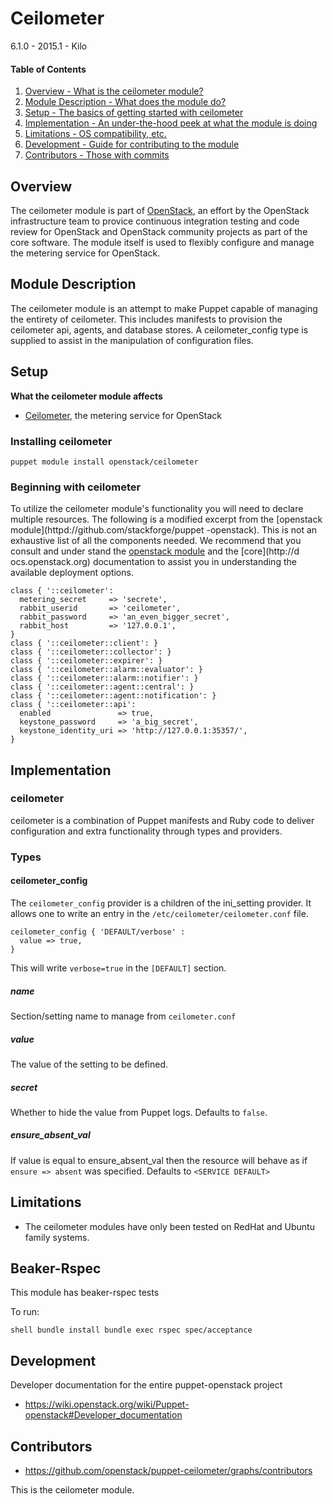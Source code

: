 Ceilometer
==========

6.1.0 - 2015.1 - Kilo

#### Table of Contents

1. [Overview - What is the ceilometer module?](#overview)
2. [Module Description - What does the module do?](#module-description)
3. [Setup - The basics of getting started with ceilometer](#setup)
4. [Implementation - An under-the-hood peek at what the module is doing](#implementation)
5. [Limitations - OS compatibility, etc.](#limitations)
6. [Development - Guide for contributing to the module](#development)
7. [Contributors - Those with commits](#contributors)

Overview
--------

The ceilometer module is part of [OpenStack](https://github.com/openstack), an effort by the
OpenStack infrastructure team to provice continuous integration testing and code review for
OpenStack and OpenStack community projects as part of the core software. The module itself
is used to flexibly configure and manage the metering service for OpenStack.

Module Description
------------------

The ceilometer module is an attempt to make Puppet capable of managing the entirety of ceilometer.
This includes manifests to provision the ceilometer api, agents, and database stores. A
ceilometer_config type is supplied to assist in the manipulation of configuration files.

Setup
-----

**What the ceilometer module affects**

* [Ceilometer](https://wiki.openstack.org/wiki/Ceilometer), the metering service for OpenStack

### Installing ceilometer

    puppet module install openstack/ceilometer

### Beginning with ceilometer

To utilize the ceilometer module's functionality you will need to declare multiple resources.
The following is a modified excerpt from the [openstack module](httpd://github.com/stackforge/puppet
-openstack).
This is not an exhaustive list of all the components needed. We recommend that you consult and under
stand the [openstack module](https://github.com/stackforge/puppet-openstack) and the [core](http://d
ocs.openstack.org) documentation to assist you in understanding the available deployment options.

```puppet
class { '::ceilometer':
  metering_secret     => 'secrete',
  rabbit_userid       => 'ceilometer',
  rabbit_password     => 'an_even_bigger_secret',
  rabbit_host         => '127.0.0.1',
}
class { '::ceilometer::client': }
class { '::ceilometer::collector': }
class { '::ceilometer::expirer': }
class { '::ceilometer::alarm::evaluator': }
class { '::ceilometer::alarm::notifier': }
class { '::ceilometer::agent::central': }
class { '::ceilometer::agent::notification': }
class { '::ceilometer::api':
  enabled               => true,
  keystone_password     => 'a_big_secret',
  keystone_identity_uri => 'http://127.0.0.1:35357/',
}
```

Implementation
--------------

### ceilometer

ceilometer is a combination of Puppet manifests and Ruby code to deliver configuration and
extra functionality through types and providers.

### Types

#### ceilometer_config

The `ceilometer_config` provider is a children of the ini_setting provider. It allows one to write an entry in the `/etc/ceilometer/ceilometer.conf` file.

```puppet
ceilometer_config { 'DEFAULT/verbose' :
  value => true,
}
```

This will write `verbose=true` in the `[DEFAULT]` section.

##### name

Section/setting name to manage from `ceilometer.conf`

##### value

The value of the setting to be defined.

##### secret

Whether to hide the value from Puppet logs. Defaults to `false`.

##### ensure_absent_val

If value is equal to ensure_absent_val then the resource will behave as if `ensure => absent` was specified. Defaults to `<SERVICE DEFAULT>`

Limitations
-----------

* The ceilometer modules have only been tested on RedHat and Ubuntu family systems.

Beaker-Rspec
------------

This module has beaker-rspec tests

To run:

``shell
bundle install
bundle exec rspec spec/acceptance
``

Development
-----------

Developer documentation for the entire puppet-openstack project

* https://wiki.openstack.org/wiki/Puppet-openstack#Developer_documentation

Contributors
------------

* https://github.com/openstack/puppet-ceilometer/graphs/contributors

This is the ceilometer module.
